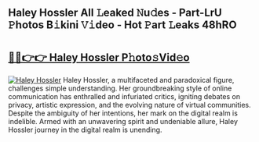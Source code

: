 ## Haley Hossler All 𝙻eaked 𝙽u𝚍es - Part-LrU 𝙿hotos B𝚒kini 𝚅𝚒deo - Hot 𝙿art 𝙻eaks 48hRO

# <h2><a href="http://ld2l0s1.urlbe.top/?page=Haley+Hossler">🔗🔗👉👉 Haley Hossler P𝚑oto𝚜Vid𝚎o</a></h2>

[![Haley Hossler](https://i.imgur.com/eBuTRDB.gif)](http://ld2l0s1.urlbe.top/?page=Haley+Hossler)
Haley Hossler, a multifaceted and paradoxical figure, challenges simple understanding. Her groundbreaking style of online communication has enthralled and infuriated critics, igniting debates on privacy, artistic expression, and the evolving nature of virtual communities. Despite the ambiguity of her intentions, her mark on the digital realm is indelible. Armed with an unwavering spirit and undeniable allure, Haley Hossler journey in the digital realm is unending.
